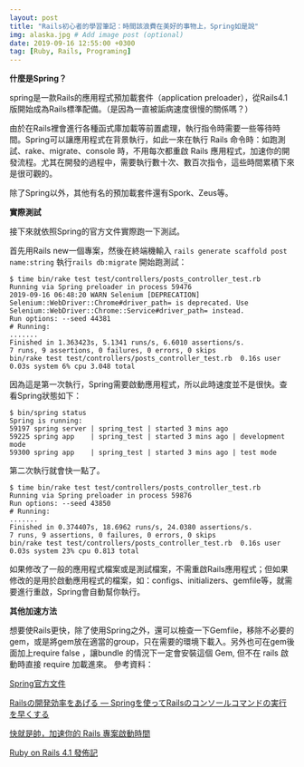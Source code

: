 ```yaml
---
layout: post
title: "Rails初心者的學習筆記：時間該浪費在美好的事物上，Spring如是說"
img: alaska.jpg # Add image post (optional)
date: 2019-09-16 12:55:00 +0300
tag: [Ruby, Rails, Programing]
---
```

**什麼是Spring？**

spring是一款Rails的應用程式預加載套件（application preloader），從Rails4.1版開始成為Rails標準配備。（是因為一直被詬病速度很慢的關係嗎？）

由於在Rails裡會進行各種函式庫加載等前置處理，執行指令時需要一些等待時間。Spring可以讓應用程式在背景執行，如此一來在執行 Rails 命令時：如跑測試、rake、migrate、console 時，不用每次都重啟 Rails 應用程式，加速你的開發流程。尤其在開發的過程中，需要執行數十次、數百次指令，這些時間累積下來是很可觀的。

除了Spring以外，其他有名的預加載套件還有Spork、Zeus等。

**實際測試**

接下來就依照Spring的官方文件實際跑一下測試。

首先用Rails new一個專案，然後在終端機輸入
```rails generate scaffold post name:string```
執行```rails db:migrate```
開始跑測試：

```
$ time bin/rake test test/controllers/posts_controller_test.rb
Running via Spring preloader in process 59476
2019-09-16 06:48:20 WARN Selenium [DEPRECATION] Selenium::WebDriver::Chrome#driver_path= is deprecated. Use Selenium::WebDriver::Chrome::Service#driver_path= instead.
Run options: --seed 44381
# Running:
.......
Finished in 1.363423s, 5.1341 runs/s, 6.6010 assertions/s.
7 runs, 9 assertions, 0 failures, 0 errors, 0 skips
bin/rake test test/controllers/posts_controller_test.rb  0.16s user 0.03s system 6% cpu 3.048 total
```

因為這是第一次執行，Spring需要啟動應用程式，所以此時速度並不是很快。查看Spring狀態如下：

```
$ bin/spring status
Spring is running:
59197 spring server | spring_test | started 3 mins ago
59225 spring app    | spring_test | started 3 mins ago | development mode
59300 spring app    | spring_test | started 3 mins ago | test mode
```

第二次執行就會快一點了。
```
$ time bin/rake test test/controllers/posts_controller_test.rb
Running via Spring preloader in process 59876
Run options: --seed 43850
# Running:
.......
Finished in 0.374407s, 18.6962 runs/s, 24.0380 assertions/s.
7 runs, 9 assertions, 0 failures, 0 errors, 0 skips
bin/rake test test/controllers/posts_controller_test.rb  0.16s user 0.03s system 23% cpu 0.813 total
```

如果修改了一般的應用程式檔案或是測試檔案，不需重啟Rails應用程式；但如果修改的是用於啟動應用程式的檔案，如：configs、initializers、gemfile等，就需要進行重啟，Spring會自動幫你執行。

**其他加速方法**

想要使Rails更快，除了使用Spring之外，還可以檢查一下Gemfile，移除不必要的gem，或是將gem放在適當的group，只在需要的環境下載入。另外也可在gem後面加上require false ，讓bundle 的情況下一定會安裝這個 Gem, 但不在 rails 啟動時直接 require 加載進來。
參考資料：

[Spring官方文件](https://www.rubydoc.info/gems/spring/2.1.0)

[Railsの開発効率をあげる — Springを使ってRailsのコンソールコマンドの実行を早くする](https://ruby-rails.hatenadiary.com/entry/20141026/1414289421)

[快就是帥，加速你的 Rails 專案啟動時間](https://blog.niclin.tw/2018/07/21/%E5%BF%AB%E5%B0%B1%E6%98%AF%E5%B8%A5%E5%8A%A0%E9%80%9F%E4%BD%A0%E7%9A%84-rails-%E5%B0%88%E6%A1%88%E5%95%9F%E5%8B%95%E6%99%82%E9%96%93/)

[Ruby on Rails 4.1 發佈記](https://rails.ruby.tw/4_1_release_notes.html)